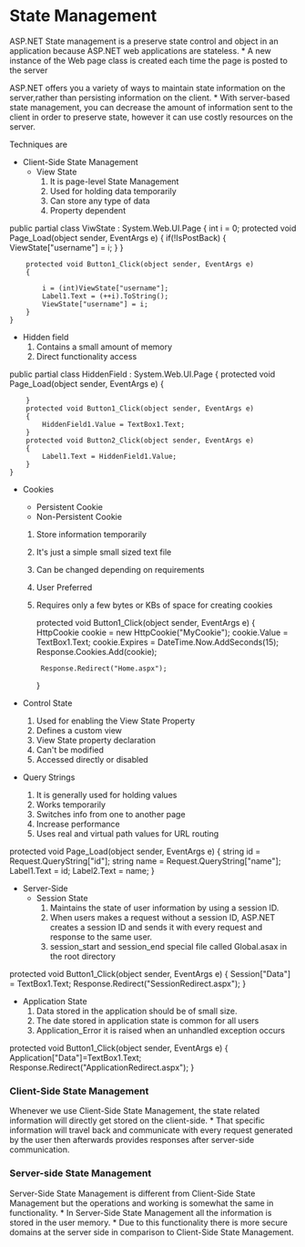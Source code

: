 # State Management
<p> ASP.NET State management is a preserve state control and object in an application because ASP.NET web applications are stateless.
  * A new instance of the Web page class is created each time the page is posted to the server</P>

<p> ASP.NET offers you a variety of ways to maintain state information on the server,rather than persisting information on the client. 
  * With server-based state management, you can decrease the amount of information sent to the client in order to preserve state, however it can use costly resources on the server.</p>

<p> Techniques are </p>

- Client-Side State Management
  - View State
      1. It is page-level State Management
      2. Used for holding data temporarily
      3. Can store any type of data
      4. Property dependent

public partial class ViwState : System.Web.UI.Page
    {
        int i = 0;
        protected void Page_Load(object sender, EventArgs e)
        {
            if(!IsPostBack)
            {
                ViewState["username"] = i;
            }
        }

        protected void Button1_Click(object sender, EventArgs e)
        {

            i = (int)ViewState["username"];
            Label1.Text = (++i).ToString();
            ViewState["username"] = i; 
        }
    }

  - Hidden field
    1. Contains a small amount of memory
    2. Direct functionality access

public partial class HiddenField : System.Web.UI.Page
    {
        protected void Page_Load(object sender, EventArgs e)
        {

        }
        protected void Button1_Click(object sender, EventArgs e)
        {
            HiddenField1.Value = TextBox1.Text;
        }
        protected void Button2_Click(object sender, EventArgs e)
        {
            Label1.Text = HiddenField1.Value;
        }
    }


  - Cookies
     - Persistent Cookie
     - Non-Persistent Cookie
     1. Store information temporarily
    2. It's just a simple small sized text file
    3. Can be changed depending on requirements
    4. User Preferred
    5. Requires only a few bytes or KBs of space for creating cookies


        protected void Button1_Click(object sender, EventArgs e)
        {
            HttpCookie cookie = new HttpCookie("MyCookie");
            cookie.Value = TextBox1.Text;
            cookie.Expires = DateTime.Now.AddSeconds(15);
            Response.Cookies.Add(cookie);

            Response.Redirect("Home.aspx");

        }
        
  - Control State
    1. Used for enabling the View State Property
    2. Defines a custom view
    3. View State property declaration
    4. Can't be modified
    5. Accessed directly or disabled
  - Query Strings
    1. It is generally used for holding values
    2.  Works temporarily
    3.  Switches info from one to another page
    4. Increase performance
    5. Uses real and virtual path values for URL routing

protected void Page_Load(object sender, EventArgs e)
        {
            string id = Request.QueryString["id"];
            string name = Request.QueryString["name"];
            Label1.Text = id;
            Label2.Text = name;
        }
        
- Server-Side 
  - Session State
      1. Maintains the state of user information by using a session ID. 
      2. When users makes a request without a session ID, ASP.NET creates a session ID and sends it with every request and response to the same user.
      3. session_start and session_end special file called Global.asax in the root directory

protected void Button1_Click(object sender, EventArgs e)
        {
            Session["Data"] = TextBox1.Text;
            Response.Redirect("SessionRedirect.aspx");
        }
      
  - Application State
    1. Data stored in the application should be of small size. 
    2. The date stored in application state is common for all users
    3. Application_Error it is raised when an unhandled exception occurs

 protected void Button1_Click(object sender, EventArgs e)
        {
            Application["Data"]=TextBox1.Text;
            Response.Redirect("ApplicationRedirect.aspx");
        }
        
        

###  Client-Side State Management

<p> Whenever we use Client-Side State Management, the state related information will directly get stored on the client-side. 
  * That specific information will travel back and communicate with every request generated by the user then afterwards provides responses after server-side communication.</p>

### Server-side State Management

<p> Server-Side State Management is different from Client-Side State Management but the operations and working is somewhat the same in functionality.
  * In Server-Side State Management all the information is stored in the user memory. 
  * Due to this functionality there is more secure domains at the server side in comparison to Client-Side State Management.</p>
